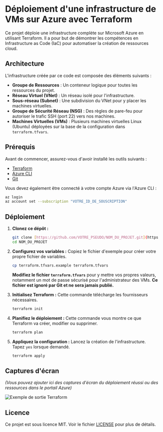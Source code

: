 # Déploiement d'une infrastructure de VMs sur Azure avec Terraform

Ce projet déploie une infrastructure complète sur Microsoft Azure en utilisant Terraform. Il a pour but de démontrer les compétences en Infrastructure as Code (IaC) pour automatiser la création de ressources cloud.

## Architecture

L'infrastructure créée par ce code est composée des éléments suivants :
- **Groupe de Ressources** : Un conteneur logique pour toutes les ressources du projet.
- **Réseau Virtuel (VNet)** : Un réseau isolé pour l'infrastructure.
- **Sous-réseau (Subnet)** : Une subdivision du VNet pour y placer les machines virtuelles.
- **Groupe de Sécurité Réseau (NSG)** : Des règles de pare-feu pour autoriser le trafic SSH (port 22) vers nos machines.
- **Machines Virtuelles (VMs)** : Plusieurs machines virtuelles Linux (Ubuntu) déployées sur la base de la configuration dans `terraform.tfvars`.

## Prérequis

Avant de commencer, assurez-vous d'avoir installé les outils suivants :
- [Terraform](https://www.terraform.io/downloads.html)
- [Azure CLI](https://docs.microsoft.com/en-us/cli/azure/install-azure-cli)
- [Git](https://git-scm.com/downloads)

Vous devez également être connecté à votre compte Azure via l'Azure CLI :
```bash
az login
az account set --subscription "VOTRE_ID_DE_SOUSCRIPTION"
```

## Déploiement

1. **Clonez ce dépôt :**
   ```bash
   git clone [https://github.com/VOTRE_PSEUDO/NOM_DU_PROJET.git](https://github.com/VOTRE_PSEUDO/NOM_DU_PROJET.git)
   cd NOM_DU_PROJET
   ```

2. **Configurez vos variables :**
   Copiez le fichier d'exemple pour créer votre propre fichier de variables.
   ```bash
   cp terraform.tfvars.example terraform.tfvars
   ```
   **Modifiez le fichier `terraform.tfvars`** pour y mettre vos propres valeurs, notamment un mot de passe sécurisé pour l'administrateur des VMs. **Ce fichier est ignoré par Git et ne sera jamais publié.**

3. **Initialisez Terraform :**
   Cette commande télécharge les fournisseurs nécessaires.
   ```bash
   terraform init
   ```

4. **Planifiez le déploiement :**
   Cette commande vous montre ce que Terraform va créer, modifier ou supprimer.
   ```bash
   terraform plan
   ```

5. **Appliquez la configuration :**
   Lancez la création de l'infrastructure. Tapez `yes` lorsque demandé.
   ```bash
   terraform apply
   ```

## Captures d'écran

*(Vous pouvez ajouter ici des captures d'écran du déploiement réussi ou des ressources dans le portail Azure)*

![Exemple de sortie Terraform](screenshots/exemple.png)

## Licence

Ce projet est sous licence MIT. Voir le fichier [LICENSE](./LICENSE) pour plus de détails.